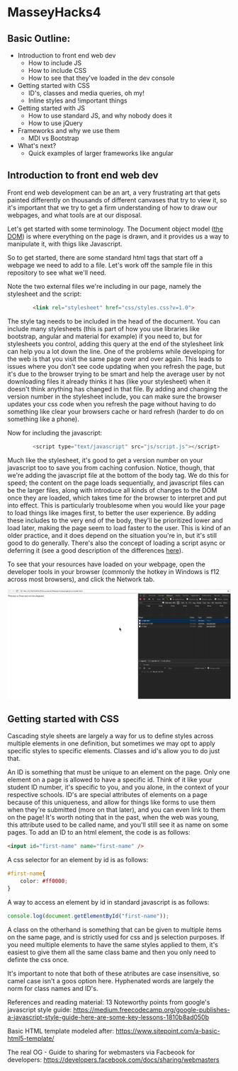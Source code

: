 # MasseyHacks4
## Basic Outline:

- Introduction to front end web dev
  - How to include JS 
  - How to include CSS
  - How to see that they've loaded in the dev console
- Getting started with CSS
  - ID's, classes and media queries, oh my!
  - Inline styles and !important things
- Getting started with JS
  - How to use standard JS, and why nobody does it
  - How to use jQuery
- Frameworks and why we use them
  - MDI vs Bootstrap
- What's next?
  - Quick examples of larger frameworks like angular

## Introduction to front end web dev

Front end web development can be an art, a very frustrating art that gets painted differently on thousands of different canvases that try to view it, so it's important that we try to get a firm understanding of how to draw our webpages, and what tools are at our disposal.

Let's get started with some terminology. The Document object model ([the DOM](https://developer.mozilla.org/en-US/docs/Web/API/Document_Object_Model/Introduction)) is where everything on the page is drawn, and it provides us a way to manipulate it, with thigs like Javascript. 

So to get started, there are some standard html tags that start off a webpage we need to add to a file. Let's work off the sample file in this repository to see what we'll need.

Note the two external files we're including in our page, namely the stylesheet and the script:

```html
        <link rel="stylesheet" href="css/styles.css?v=1.0">
```

The style tag needs to be included in the head of the document. You can include many stylesheets (this is part of how you use libraries like bootstrap, angular and material for example) if you need to, but for stylesheets you control, adding this query at the end of the stylesheet link can help you a lot down the line. One of the problems while developing for the web is that you visit the same page over and over again. This leads to issues where you don't see code updating when you refresh the page, but it's due to the browser trying to be smart and help the average user by not downloading files it already thinks it has (like your stylesheet) when it doesn't think anything has changed in that file. By adding and changing the version number in the stylesheet include, you can make sure the browser updates your css code when you refresh the page without having to do something like clear your browsers cache or hard refresh (harder to do on something like a phone).

Now for including the javascript:

```javascript
        <script type="text/javascript" src="js/script.js"></script>
```

Much like the stylesheet, it's good to get a version number on your javascript too to save you from caching confusion. Notice, though, that we're adding the javascript file at the bottom of the body tag. We do this for speed; the content on the page loads sequentially, and javascript files can be the larger files, along with introduce all kinds of changes to the DOM once they are loaded, which takes time for the browser to interpret and put into effect. This is particularly troublesome when you would like your page to load things like images first, to better the user experience. By adding these includes to the very end of the body, they'll be prioritized lower and load later, making the page seem to load faster to the user. This is kind of an older practice, and it does depend on the situation you're in, but it's still good to do generally. There's also the concept of loading a script async or deferring it (see a good description of the differences [here](http://www.growingwiththeweb.com/2014/02/async-vs-defer-attributes.html)).
  
To see that your resources have loaded on your webpage, open the developer tools in your browser (commonly the hotkey in Windows is f12 across most browsers), and click the Network tab.

![alt text](https://github.com/amillerman/MasseyHacks4/blob/master/img/example1.png "Screenshot of the network panel")

  
## Getting started with CSS

Cascading style sheets are largely a way for us to define styles across multiple elements in one definition, but sometimes we may opt to apply specific styles to specific elements. Classes and id's allow you to do just that. 

An ID is something that must be unique to an element on the page. Only one element on a page is allowed to have a specific id. Think of it like your student ID number, it's specific to you, and you alone, in the context of your respective schools. ID's are special attributes of elements on a page because of this uniqueness, and allow for things like forms to use them when they're submitted (more on that later), and you can even link to them on the page! It's worth noting that in the  past, when the web was young, this attribute used to be called name, and you'll still see it as name on some pages. To add an ID to an html element, the code is as follows:

```html
<input id="first-name" name="first-name" />
```

A css selector for an element by id is as follows:

```css
#first-name{
    color: #ff0000;
}
```

A way to access an element by id in standard javascript is as follows:

```javascript
console.log(document.getElementById("first-name"));
```

A class on the otherhand is something that can be given to multiple items on the same page, and is strictly used for css and js selection purposes. If you need multiple elements to have the same styles applied to them, it's easiest to give them all the same class bame and then you only need to definte the css once.

It's important to note that both of these atributes are case insensitive, so camel case isn't a goos option here. Hyphenated words are largely the norm for class names and ID's. 

References and reading material:
13 Noteworthy points from google's javascript style guide:
https://medium.freecodecamp.org/google-publishes-a-javascript-style-guide-here-are-some-key-lessons-1810b8ad050b

Basic HTML template modeled after:
https://www.sitepoint.com/a-basic-html5-template/

The real OG - Guide to sharing for webmasters via Facbeook for developers:
https://developers.facebook.com/docs/sharing/webmasters

